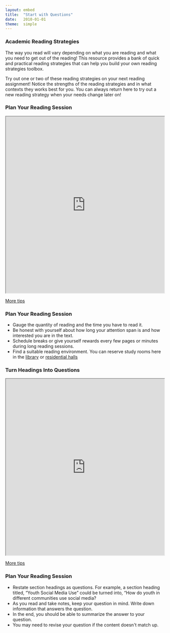 ```yaml
---
layout: embed
title:  "Start with Questions"
date:   2010-01-01
theme:  simple
---
```


<section style="text-align: left;">
     <h3>Academic Reading Strategies</h3>
        <p>The way you read will vary depending on what you are reading and what you need to get out of the reading! This resource provides a bank of quick and practical reading strategies that can help you build your own reading strategies toolbox.</p>
        <p>Try out one or two of these reading strategies on your next reading assignment! Notice the strengths of the reading strategies and in what contexts they works best for you. You can always return here to try out a new reading strategy when your needs change later on!</p>
</section>

<section>
  <section style="text-align: left;">
   <h3>Plan Your Reading Session</h3>
   <p><iframe width="100%" height="560" src="https://www.youtube.com/embed/9mvrn_YbGJw" frameborder="1" allowfullscreen></iframe></p>
   <p><a href="#" class="navigate-down"><i class="fa fa-caret-down" title="down"></i> More tips</a></p>
  </section>
  <section style="text-align: left;">
    <h3>Plan Your Reading Session</h3>
    <ul class="browser-default activator">
      <li>Gauge the quantity of reading and the time you have to read it.</li>
      <li>Be honest with yourself about how long your attention span is and how interested you are in the text.</li>
      <li>Schedule breaks or give yourself rewards every few pages or minutes during long reading sessions.</li>
      <li>Find a suitable reading environment. You can reserve study rooms here in the <a href="http://www.library.ucla.edu/clicc/study-rooms" target="blank">library</a> or <a href="https://reslife.ucla.edu/reserve/" target="blank">residential halls</a></li>
    </ul>
  </section>
</section>
     
<section>
  <section style="text-align: left;">
   <h3>Turn Headings Into Questions</h3>
   <p><iframe width="100%" height="560" src="https://www.youtube.com/embed/X-g8blCCqn0" frameborder="1" allowfullscreen></iframe></p>
   <p><a href="#" class="navigate-down"><i class="fa fa-caret-down" title="down"></i> More tips</a></p>
  </section>
  <section style="text-align: left;">
    <h3>Plan Your Reading Session</h3>
    <ul class="browser-default activator">
      <li>Restate section headings as questions. For example, a section heading titled, “Youth Social Media Use” could be turned into, “How do youth in different communities use social media? </li>
      <li>As you read and take notes, keep your question in mind. Write down information that answers the question.</li>
      <li>In the end, you should be able to summarize the answer to your question.</li>
      <li>You may need to revise your question if the content doesn't match up.</li>
    </ul>
  </section>
</section>
      
